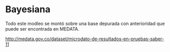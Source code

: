 # Bayesiana

Todo este modleo se montó sobre una base depurada con anterioridad que puede ser encontrada en MEDATA.

http://medata.gov.co/dataset/microdato-de-resultados-en-pruebas-saber-11
